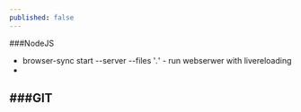 ```yaml
---
published: false
---
```


###NodeJS
- browser-sync start --server --files '*.*' - run webserwer with livereloading
- 

###GIT
- 
